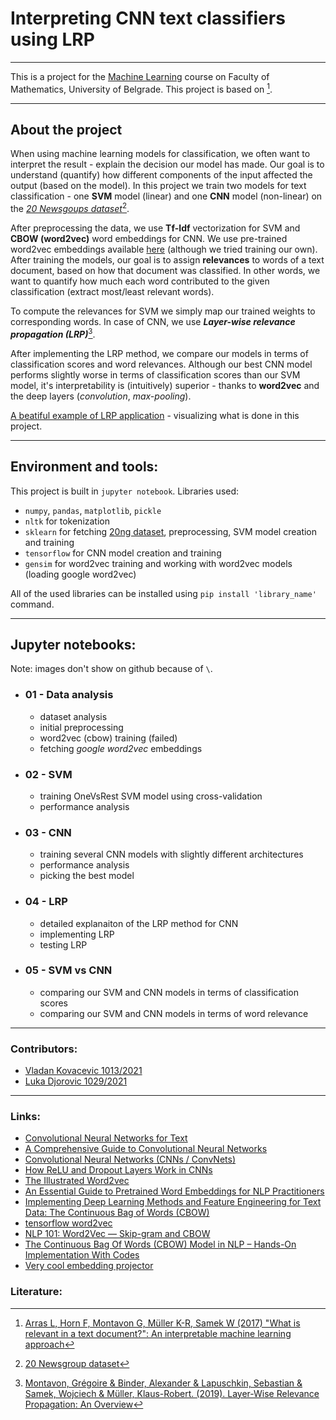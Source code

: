 #  Interpreting CNN text classifiers using LRP 
---

This is a project for the [Machine Learning](https://github.com/matf-ml) course on Faculty of Mathematics, University of Belgrade.
This project is based on [^1].

---
## About the project

When using machine learning models for classification, we often want to interpret the result - explain the decision our model has made.
Our goal is to understand (quantify) how different components of the input affected the output (based on the model).
In this project we train two models for text classification - one **SVM** model (linear) and one **CNN** model (non-linear) on the [*20 Newsgoups dataset*](http://qwone.com/~jason/20Newsgroups/)[^2].

After preprocessing the data, we use **Tf-Idf** vectorization for SVM and **CBOW (word2vec)** word embeddings for CNN.
We use pre-trained word2vec embeddings available [here](https://code.google.com/archive/p/word2vec/) (although we tried training our own).
After training the models, our goal is to assign **relevances** to words of a text document, based on how that document was classified.
In other words, we want to quantify how much each word contributed to the given classification (extract most/least relevant words).

To compute the relevances for SVM we simply map our trained weights to corresponding words.
In case of CNN, we use ***Layer-wise relevance propagation (LRP)***[^3].

After implementing the LRP method, we compare our models in terms of classification scores and word relevances.
Although our best CNN model performs slightly worse in terms of classification scores than our SVM model,
it's interpretability is (intuitively) superior - thanks to **word2vec** and the deep layers (*convolution*, *max-pooling*).

[A beatiful example of LRP application](https://lrpserver.hhi.fraunhofer.de/text-classification) - visualizing what is done in this project.


---
## Environment and tools:

This project is built in `jupyter notebook`.
Libraries used: 
* `numpy`, `pandas`, `matplotlib`, `pickle`
* `nltk` for tokenization
* `sklearn` for fetching [20ng dataset](http://qwone.com/~jason/20Newsgroups/), preprocessing, SVM model creation and training
* `tensorflow` for CNN model creation and training
* `gensim` for word2vec training and working with word2vec models (loading google word2vec)

All of the used libraries can be installed using `pip install 'library_name'` command.



---
## Jupyter notebooks:

Note: images don't show on github because of `\`.

- ### 01 - Data analysis
    * dataset analysis
    * initial preprocessing
    * word2vec (cbow) training (failed)
    * fetching *google word2vec* embeddings
- ### 02 - SVM
    * training OneVsRest SVM model using cross-validation
    * performance analysis
- ### 03 - CNN
    * training several CNN models with slightly different architectures
    * performance analysis
    * picking the best model
- ### 04 - LRP
    * detailed explanaiton of the LRP method for CNN
    * implementing LRP
    * testing LRP 
- ### 05 - SVM vs CNN
    * comparing our SVM and CNN models in terms of classification scores
    * comparing our SVM and CNN models in terms of word relevance

---
### Contributors: 

- [Vladan Kovacevic 1013/2021](https://github.com/vladan17059)
- [Luka Djorovic 1029/2021](https://github.com/luka19517)

---
### Links:

* [Convolutional Neural Networks for Text](https://lena-voita.github.io/nlp_course/models/convolutional.html)
* [A Comprehensive Guide to Convolutional Neural Networks](https://towardsdatascience.com/a-comprehensive-guide-to-convolutional-neural-networks-the-eli5-way-3bd2b1164a53)
* [Convolutional Neural Networks (CNNs / ConvNets)](https://cs231n.github.io/convolutional-networks/)
* [How ReLU and Dropout Layers Work in CNNs](https://www.baeldung.com/cs/ml-relu-dropout-layers)
* [The Illustrated Word2vec](https://jalammar.github.io/illustrated-word2vec/)
* [An Essential Guide to Pretrained Word Embeddings for NLP Practitioners](https://www.analyticsvidhya.com/blog/2020/03/pretrained-word-embeddings-nlp/)
* [Implementing Deep Learning Methods and Feature Engineering for Text Data: The Continuous Bag of Words (CBOW)](https://www.kdnuggets.com/2018/04/implementing-deep-learning-methods-feature-engineering-text-data-cbow.html)
* [tensorflow word2vec](https://www.tensorflow.org/tutorials/text/word2vec)
* [NLP 101: Word2Vec — Skip-gram and CBOW](https://towardsdatascience.com/nlp-101-word2vec-skip-gram-and-cbow-93512ee24314)
* [The Continuous Bag Of Words (CBOW) Model in NLP – Hands-On Implementation With Codes](https://analyticsindiamag.com/the-continuous-bag-of-words-cbow-model-in-nlp-hands-on-implementation-with-codes/)
* [Very cool embedding projector](http://projector.tensorflow.org/)



### Literature:
[^1]: [Arras L, Horn F, Montavon G, Müller K-R, Samek W (2017) "What is relevant in a text document?": An interpretable machine learning approach](https://journals.plos.org/plosone/article?id=10.1371/journal.pone.0181142)
[^2]: [20 Newsgroup dataset](https://archive.ics.uci.edu/ml/datasets/Twenty+Newsgroups)
[^3]: [Montavon, Grégoire & Binder, Alexander & Lapuschkin, Sebastian & Samek, Wojciech & Müller, Klaus-Robert. (2019). Layer-Wise Relevance Propagation: An Overview](https://iphome.hhi.de/samek/pdf/MonXAI19.pdf)




